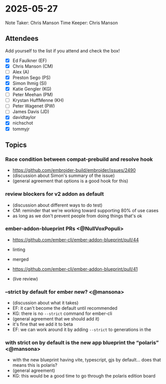 # 2025-05-27

Note Taker: Chris Manson
Time Keeper: Chris Manson

## Attendees

Add yourself to the list if you attend and check the box!

- [x] Ed Faulkner (EF)
- [x] Chris Manson (CM)
- [ ] Alex (A)
- [x] Preston Sego (PS)
- [x] Simon Ihmig (SI)
- [x] Katie Gengler (KG)
- [ ] Peter Meehan (PM)
- [ ] Krystan HuffMenne (KH)
- [ ] Peter Wagenet (PW)
- [ ] James Davis (JD)
- [x] davidtaylor
- [x] nichschot
- [x] tommyjr

## Topics

### Race condition between compat-prebuild and resolve hook <simon>

- https://github.com/embroider-build/embroider/issues/2490
- (discussion about Simon's summary of the issue)
- (general agreement that options is a good hook for this)

### review blockers for v2 addon as default

- (discussion about different ways to do test)
- CM: reminder that we're working toward supporting 80% of use cases
- as long as we don't prevent people from doing things that's ok

### ember-addon-blueprint PRs <@NullVoxPopuli>

- https://github.com/ember-cli/ember-addon-blueprint/pull/44 
- linting
- merged

- https://github.com/ember-cli/ember-addon-blueprint/pull/41 
- (live review)

### –strict by default for ember new? <@mansona>

- (discussion about what it takes)
- EF: it can't become the default until recommended
- KG: there is no `--strict` command for ember-cli
- (general agreement that we should add it)
- it's fine that we add it to beta
- EF: we can work around it by adding `--strict` to generations in the 

### with strict on by default is the new app blueprint the “polaris” <@mansona>

- with the new blueprint having vite, typescript, gjs by default... does that means this is polaris?
- (general agreement)
- KG: this would be a good time to go through the polaris edition board



